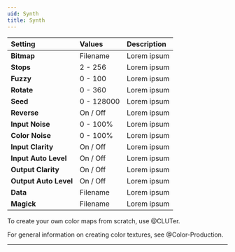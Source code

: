 ```yaml
---
uid: Synth
title: Synth
---
```


| Setting               | Values      | Description |
| :-------------------- | :---------- | :---------- |
| **Bitmap**            | Filename    | Lorem ipsum |
| **Stops**             | 2 - 256     | Lorem ipsum |
| **Fuzzy**             | 0 - 100     | Lorem ipsum |
| **Rotate**            | 0 - 360     | Lorem ipsum |
| **Seed**              | 0 - 128000  | Lorem ipsum |
| **Reverse**           | On / Off    | Lorem ipsum |
| **Input Noise**       | 0 - 100% | Lorem ipsum |
| **Color Noise**       | 0 - 100% | Lorem ipsum |
| **Input Clarity**     | On / Off    | Lorem ipsum |
| **Input Auto Level**  | On / Off    | Lorem ipsum |
| **Output Clarity**    | On / Off    | Lorem ipsum |
| **Output Auto Level** | On / Off    | Lorem ipsum |
| **Data**              | Filename    | Lorem ipsum |
| **Magick**            | Filename    | Lorem ipsum |


To create your own color maps from scratch, use @CLUTer.

For general information on creating color textures, see @Color-Production.
***

<!--examples-->